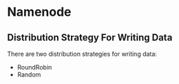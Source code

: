 # Namenode

## Distribution Strategy For Writing Data

There are two distribution strategies for writing data:

* RoundRobin
* Random



